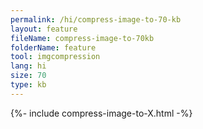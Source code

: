 ```yaml
---
permalink: /hi/compress-image-to-70-kb
layout: feature
fileName: compress-image-to-70kb
folderName: feature
tool: imgcompression
lang: hi
size: 70
type: kb
---
```


{%- include compress-image-to-X.html -%}
